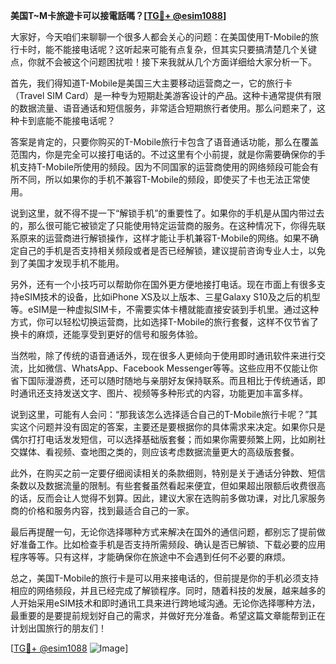 **美国T~M卡旅遊卡可以接電話嗎？[[TG💪+ @esim1088](https://t.me/s/esim1088)]**

大家好，今天咱们来聊聊一个很多人都会关心的问题：在美国使用T-Mobile的旅行卡时，能不能接电话呢？这听起来可能有点复杂，但其实只要搞清楚几个关键点，你就不会被这个问题困扰啦！接下来我就从几个方面详细给大家分析一下。

首先，我们得知道T-Mobile是美国三大主要移动运营商之一，它的旅行卡（Travel SIM Card）是一种专为短期赴美游客设计的产品。这种卡通常提供有限的数据流量、语音通话和短信服务，非常适合短期旅行者使用。那么问题来了，这种卡到底能不能接电话呢？

答案是肯定的，只要你购买的T-Mobile旅行卡包含了语音通话功能，那么在覆盖范围内，你是完全可以接打电话的。不过这里有个小前提，就是你需要确保你的手机支持T-Mobile所使用的频段。因为不同国家的运营商使用的网络频段可能会有所不同，所以如果你的手机不兼容T-Mobile的频段，即使买了卡也无法正常使用。

说到这里，就不得不提一下“解锁手机”的重要性了。如果你的手机是从国内带过去的，那么很可能它被锁定了只能使用特定运营商的服务。在这种情况下，你得先联系原来的运营商进行解锁操作，这样才能让手机兼容T-Mobile的网络。如果不确定自己的手机是否支持相关频段或者是否已经解锁，建议提前咨询专业人士，以免到了美国才发现手机不能用。

另外，还有一个小技巧可以帮助你在国外更方便地接打电话。现在市面上有很多支持eSIM技术的设备，比如iPhone XS及以上版本、三星Galaxy S10及之后的机型等。eSIM是一种虚拟SIM卡，不需要实体卡槽就能直接安装到手机里。通过这种方式，你可以轻松切换运营商，比如选择T-Mobile的旅行套餐，这样不仅节省了换卡的麻烦，还能享受到更好的信号和服务体验。

当然啦，除了传统的语音通话外，现在很多人更倾向于使用即时通讯软件来进行交流，比如微信、WhatsApp、Facebook Messenger等等。这些应用不仅能让你省下国际漫游费，还可以随时随地与亲朋好友保持联系。而且相比于传统通话，即时通讯还支持发送文字、图片、视频等多种形式的内容，功能更加丰富多样。

说到这里，可能有人会问：“那我该怎么选择适合自己的T-Mobile旅行卡呢？”其实这个问题并没有固定的答案，主要还是要根据你的具体需求来决定。如果你只是偶尔打打电话发发短信，可以选择基础版套餐；而如果你需要频繁上网，比如刷社交媒体、看视频、查地图之类的，则应该考虑数据流量更大的高级版套餐。

此外，在购买之前一定要仔细阅读相关的条款细则，特别是关于通话分钟数、短信条数以及数据流量的限制。有些套餐虽然看起来便宜，但如果超出限额后收费很高的话，反而会让人觉得不划算。因此，建议大家在选购前多做功课，对比几家服务商的价格和服务内容，找到最适合自己的一家。

最后再提醒一句，无论你选择哪种方式来解决在国外的通信问题，都别忘了提前做好准备工作。比如检查手机是否支持所需频段、确认是否已解锁、下载必要的应用程序等等。只有这样，才能确保你在旅途中不会遇到任何不必要的麻烦。

总之，美国T-Mobile的旅行卡是可以用来接电话的，但前提是你的手机必须支持相应的网络频段，并且已经完成了解锁程序。同时，随着科技的发展，越来越多的人开始采用eSIM技术和即时通讯工具来进行跨地域沟通。无论你选择哪种方法，最重要的是要提前规划好自己的需求，并做好充分准备。希望这篇文章能帮到正在计划出国旅行的朋友们！

[[TG💪+ @esim1088](https://t.me/s/esim1088) ![Image](https://i.postimg.cc/4NQfJmqS/Snipaste-2025-05-13-00-14-12.png)]